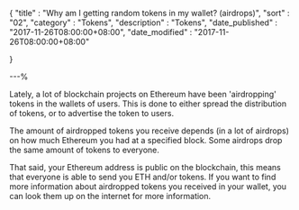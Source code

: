 {
"title"       : "Why am I getting random tokens in my wallet? (airdrops)",
"sort"        : "02",
"category"    : "Tokens",
"description" : "Tokens",
"date_published" : "2017-11-26T08:00:00+08:00",
"date_modified"  : "2017-11-26T08:00:00+08:00"

}

---%

Lately, a lot of blockchain projects on Ethereum have been 'airdropping' tokens in the wallets of users. This is done to either spread the distribution of tokens, or to advertise the token to users.

The amount of airdropped tokens you receive depends (in a lot of airdrops) on how much Ethereum you had at a specified block. Some airdrops drop the same amount of tokens to everyone.

That said, your Ethereum address is public on the blockchain, this means that everyone is able to send you ETH and/or tokens. If you want to find more information about airdropped tokens you received in your wallet, you can look them up on the internet for more information.
